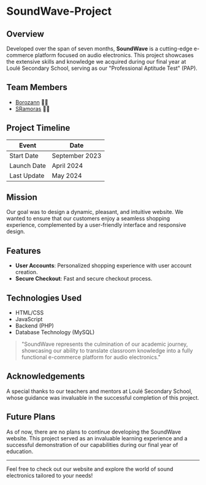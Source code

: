 # SoundWave-Project

## Overview
Developed over the span of seven months, **SoundWave** is a cutting-edge e-commerce platform focused on audio electronics. This project showcases the extensive skills and knowledge we acquired during our final year at Loulé Secondary School, serving as our "Professional Aptitude Test" (PAP).

## Team Members
- [Borozann](https://github.com/Borozann) 👨‍💻
- [SRamoras](https://github.com/SRamoras) 👩‍💻

## Project Timeline
| Event           | Date          |
|-----------------|---------------|
| Start Date      | September 2023|
| Launch Date     | April 2024    |
| Last Update     | May 2024      |

## Mission
Our goal was to design a dynamic, pleasant, and intuitive website. We wanted to ensure that our customers enjoy a seamless shopping experience, complemented by a user-friendly interface and responsive design.

## Features
- **User Accounts**: Personalized shopping experience with user account creation.
- **Secure Checkout**: Fast and secure checkout process.

## Technologies Used
- HTML/CSS
- JavaScript
- Backend (PHP)
- Database Technology (MySQL)

>  "SoundWave represents the culmination of our academic journey, showcasing our ability to translate classroom knowledge into a fully functional e-commerce platform for audio electronics."


## Acknowledgements
A special thanks to our teachers and mentors at Loulé Secondary School, whose guidance was invaluable in the successful completion of this project.

## Future Plans
As of now, there are no plans to continue developing the SoundWave website. This project served as an invaluable learning experience and a successful demonstration of our capabilities during our final year of education.


---

Feel free to check out our website and explore the world of sound electronics tailored to your needs!
